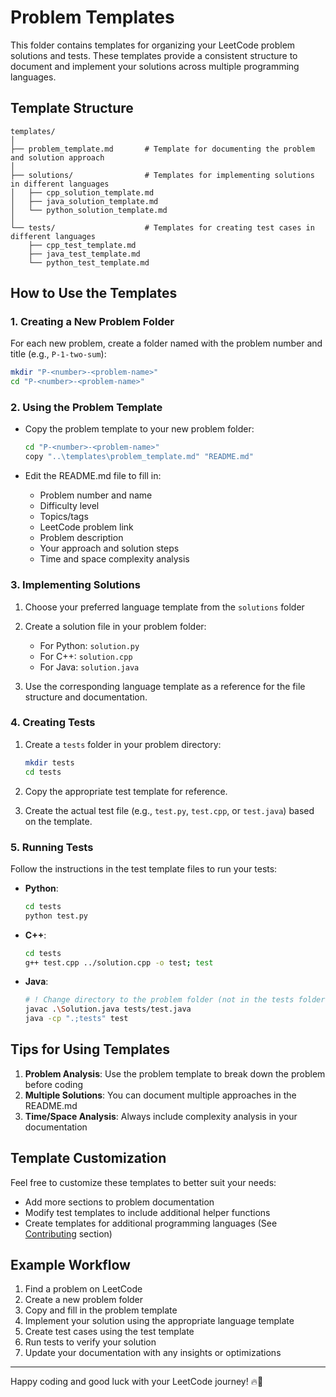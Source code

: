 # Problem Templates

This folder contains templates for organizing your LeetCode problem solutions and tests. These templates provide a consistent structure to document and implement your solutions across multiple programming languages.

## Template Structure

```plaintext
templates/
│
├── problem_template.md       # Template for documenting the problem and solution approach
│
├── solutions/                # Templates for implementing solutions in different languages
│   ├── cpp_solution_template.md
│   ├── java_solution_template.md
│   └── python_solution_template.md
│
└── tests/                    # Templates for creating test cases in different languages
    ├── cpp_test_template.md
    ├── java_test_template.md
    └── python_test_template.md
```

## How to Use the Templates

### 1. Creating a New Problem Folder

For each new problem, create a folder named with the problem number and title (e.g., `P-1-two-sum`):

```bash
mkdir "P-<number>-<problem-name>"
cd "P-<number>-<problem-name>"
```

### 2. Using the Problem Template

- Copy the problem template to your new problem folder:

  ```bash
  cd "P-<number>-<problem-name>"
  copy "..\templates\problem_template.md" "README.md"
  ```

- Edit the README.md file to fill in:
  - Problem number and name
  - Difficulty level
  - Topics/tags
  - LeetCode problem link
  - Problem description
  - Your approach and solution steps
  - Time and space complexity analysis

### 3. Implementing Solutions

1. Choose your preferred language template from the `solutions` folder
2. Create a solution file in your problem folder:

   - For Python: `solution.py`
   - For C++: `solution.cpp`
   - For Java: `solution.java`

3. Use the corresponding language template as a reference for the file structure and documentation.

### 4. Creating Tests

1. Create a `tests` folder in your problem directory:

   ```bash
   mkdir tests
   cd tests
   ```

2. Copy the appropriate test template for reference.

3. Create the actual test file (e.g., `test.py`, `test.cpp`, or `test.java`) based on the template.

### 5. Running Tests

Follow the instructions in the test template files to run your tests:

- **Python**:

  ```bash
  cd tests
  python test.py
  ```

- **C++**:

  ```bash
  cd tests
  g++ test.cpp ../solution.cpp -o test; test
  ```

- **Java**:

  ```bash
  # ! Change directory to the problem folder (not in the tests folder)!
  javac .\Solution.java tests/test.java
  java -cp ".;tests" test
  ```

## Tips for Using Templates

1. **Problem Analysis**: Use the problem template to break down the problem before coding
2. **Multiple Solutions**: You can document multiple approaches in the README.md
3. **Time/Space Analysis**: Always include complexity analysis in your documentation

## Template Customization

Feel free to customize these templates to better suit your needs:

- Add more sections to problem documentation
- Modify test templates to include additional helper functions
- Create templates for additional programming languages (See [Contributing](../README.md/#contributing) section)

## Example Workflow

1. Find a problem on LeetCode
2. Create a new problem folder
3. Copy and fill in the problem template
4. Implement your solution using the appropriate language template
5. Create test cases using the test template
6. Run tests to verify your solution
7. Update your documentation with any insights or optimizations

---

Happy coding and good luck with your LeetCode journey! 🔥🚀
